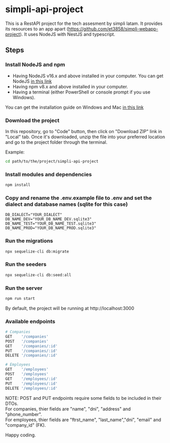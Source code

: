 # simpli-api-project

This is a RestAPI project for the tech assesment by simpli latam. It provides its resources to an app apart (https://github.com/et3858/simpli-webapp-project).
It uses NodeJS with NestJS and typescript.


## Steps

### Install NodeJS and npm

- Having NodeJS v16.x and above installed in your computer. You can get NodeJS [in this link](https://nodejs.org/en/download)
- Having npm v8.x and above installed in your computer.
- Having a terminal (either PowerShell or console prompt if you use Windows).

You can get the installation guide on Windows and Mac [in this link](https://radixweb.com/blog/installing-npm-and-nodejs-on-windows-and-mac)


### Download the project

In this repository, go to "Code" button, then click on "Download ZIP" link in "Local" tab. Once it's downloaded, unzip the file into your preferred location and go to the project folder through the terminal.

Example:
```sh
cd path/to/the/project/simpli-api-project
```

### Install modules and dependencies

```sh
npm install
```

### Copy and rename the .env.example file to .env and set the dialect and database names (sqlite for this case)

```
DB_DIALECT="YOUR_DIALECT"
DB_NAME_DEV="YOUR_DB_NAME_DEV.sqlite3"
DB_NAME_TEST="YOUR_DB_NAME_TEST.sqlite3"
DB_NAME_PROD="YOUR_DB_NAME_PROD.sqlite3"
```

### Run the migrations

```sh
npx sequelize-cli db:migrate
```

### Run the seeders

```sh
npx sequelize-cli db:seed:all
```


### Run the server

```sh
npm run start
```

By default, the project will be running at http://localhost:3000



### Available endpoints

```sh
# Companies
GET    '/companies'
POST   '/companies'
GET    '/companies/:id'
PUT    '/companies/:id'
DELETE '/companies/:id'

# Employees
GET    '/employees'
POST   '/employees'
GET    '/employees/:id'
PUT    '/employees/:id'
DELETE '/employees/:id'
```

NOTE: POST and PUT endpoints require some fields to be included in their DTOs.<br>
For companies, thier fields are "name", "dni", "address" and "phone_number".<br>
For employees, thier fields are "ftrst_name", "last_name","dni", "email" and "company_id" (FK).




Happy coding.

